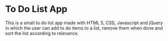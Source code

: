 # To Do List App
This is a small to do list app made with HTML 5, CSS, Javascript and jQuery in which the user can add to do items to a list, remove them when done and sort the list according to relevance.
